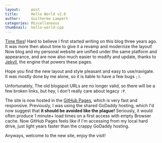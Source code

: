 ```yaml
---
layout:     post
title:      Hello World v2.0
author:     Guilherme Lampert
categories: Miscellaneous
thumbnail:  hello-world-cpp
---
```


[Time flies][link_time]! Hard to believe I first started writing on this blog three years ago.
It was more then about time to give it a revamp and modernize the layout! Now blog
and my personal website are unified under the same platform and appearance, and are now also
much easier to modify and update, thanks to [Jekyll][link_jekyll], the engine that powers these pages.

Hope you find the new layout and style pleasant and easy to use/navigate. It was
mostly done by me alone, so it is liable to have a few bugs `;)`.

Unfortunately, The old blogspot URLs are no longer valid, so there will be a few broken
links, but hey, I don't really care about legacy `:P`.

The site is now hosted in the [GitHub Pages][link_gh_pages], which is very fast and responsive.
Previously, I was using the shared GoDaddy hosting, which I'd now suggest that **it should be avoided
like the plague!** Seriously, it would often produce 1 minute+ load times on a first access with empty
Browser cache. Now GitHub Pages feels like if I'm accessing from my local hard drive, just light years
faster than the crappy GoDaddy hosting.

Anyways, welcome to the new site, enjoy the visit!

[link_jekyll]:   http://jekyllrb.com/
[link_gh_pages]: https://pages.github.com/
[link_time]:     http://1funny.com/wp-content/uploads/2011/11/time-flies.jpg

